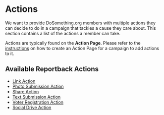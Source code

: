 # Actions

We want to provide DoSomething.org members with multiple actions they can decide to do in a campaign that tackles a cause they care about. This section contains a list of the actions a member can take.

Actions are typically found on the **Action Page**. Please refer to the [instructions](https://github.com/DoSomething/phoenix-next/tree/95c8851f5f308f342a1cd577545d551eda6d8fc3/docs/content-publishing/pages/page-creation.md) on how to create an Action Page for a campaign to add actions to it.

## Available Reportback Actions

* [Link Action](link-action.md)
* [Photo Submission Action](photo-submission-action.md)
* [Share Action](share-action.md)
* [Text Submission Action](text-submission-action.md)
* [Voter Registration Action](voter-registration-action.md)
* [Social Drive Action](social-drive-action.md)

